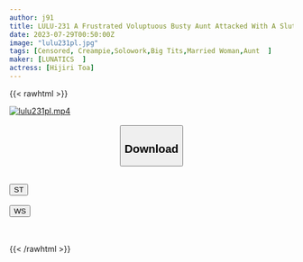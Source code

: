 ```yaml
---
author: j91
title: LULU-231 A Frustrated Voluptuous Busty Aunt Attacked With A Slut Mask Because I Thought That I Wouldn't Find Out I Wanted It, So I Made It Go Crazy And Cummed Out Until I Was Satisfied With The Full Power Of The Youth Piston As Desired. Seiri Toa
date: 2023-07-29T00:50:00Z
image: "lulu231pl.jpg"
tags: [Censored, Creampie,Solowork,Big Tits,Married Woman,Aunt	]
maker: [LUNATICS  ]
actress: [Hijiri Toa]
---
```



{{< rawhtml >}}

<div class="video" data-videoid="Gjrv2XoPxzImKo">
    <a href="javascript:;">
        <img src="https://my.j91.asia/posts/lulu231pl/lulu231pl.jpg" width="WIDTH" height="HEIGHT" alt="lulu231pl.mp4" loading="lazy">
    </a>
</div>

<script type="text/javascript" src="https://j91.asia/asset/on-demand-st.js"></script>

<br>
  <link rel="stylesheet" href="https://j91.asia/asset/bs5.css">
  
  <center>
  <button class="btn btn-primary" type="button" data-bs-toggle="collapse" data-bs-target=".multi-collapse" aria-expanded="false" aria-controls="multiCollapseExample1 multiCollapseExample2"><h2>Download</h2></button></center>
</p>
<div class="row">
  <div class="col">
    <div class="collapse multi-collapse" id="multiCollapseExample1">
      <div class="card card-body">
	      	      <br>
<div class="buttons">  
<a href="https://streamtape.to/v/Gjrv2XoPxzImKo"><button class="btn-hover color-3"><i class="fa fa-download"></i> ST</button></a></div>
    </div>
  </div>
</div>
  <div class="col">
    <div class="collapse multi-collapse" id="multiCollapseExample2">
      <div class="card card-body">
	      <br>
<div class="buttons">
    <a href="https://wolfstream.tv/3tyqntbn2xva.html"><button class="btn-hover color-9"><i class="fa fa-download"></i> WS</button></a></div>
<br><br>
      </div>
    </div>
  </div>
</div>

{{< /rawhtml >}}
